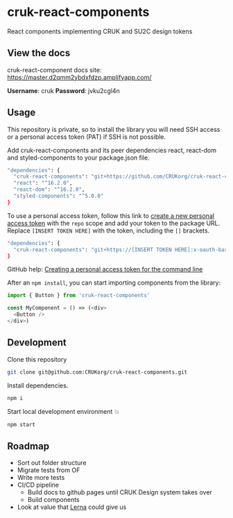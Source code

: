 # cruk-react-components

React components implementing CRUK and SU2C design tokens

## View the docs

cruk-react-component docs site: https://master.d2qmm2ybdxfdzp.amplifyapp.com/

**Username**: cruk **Password**: jvku2cgl4n

## Usage

This repository is private, so to install the library you will need SSH access or a personal access token (PAT) if SSH is not possible.


Add cruk-react-components and its peer dependencies react, react-dom and styled-components to your package.json file. 

```sh
"dependencies": {
  "cruk-react-components": "git+https://github.com/CRUKorg/cruk-react-components.git",
  "react": "^16.2.0",
  "react-dom": "^16.2.0",
  "styled-components": "^5.0.0"
}
```

To use a personal access token, follow this link to [create a new personal access token](https://github.com/settings/tokens/new?scopes=repo&description=cruk-react-components) with the `repo` scope and add your token to the package URL. Replace `[INSERT TOKEN HERE]` with the token, including the `[]` brackets.

```sh
"dependencies": {
  "cruk-react-components": "git+https://[INSERT TOKEN HERE]:x-oauth-basic@github.com/CRUKorg/cruk-react-components.git"
}
```

GitHub help: [Creating a personal access token for the command line](https://help.github.com/en/github/authenticating-to-github/creating-a-personal-access-token-for-the-command-line)

After an `npm install`, you can start importing components from the library:

```js
import { Button } from 'cruk-react-components'

const MyComponent = () => (<div>
  <Button />
</div>)
```

## Development

Clone this repository
```sh
git clone git@github.com:CRUKorg/cruk-react-components.git
```

Install dependencies.
```sh
npm i
```

Start local development environment 💥
```sh
npm start
```

## Roadmap

* Sort out folder structure
* Migrate tests from OF
* Write more tests
* CI/CD pipeline
  * Build docs to github pages until CRUK Design system takes over
  * Build components
* Look at value that [Lerna](https://lerna.js.org/) could give us
